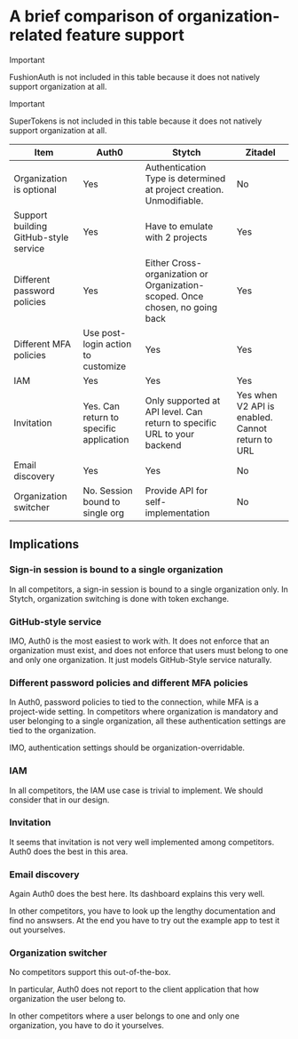 # A brief comparison of organization-related feature support

> [!IMPORTANT]
> FushionAuth is not included in this table because it does not natively support organization at all.

> [!IMPORTANT]
> SuperTokens is not included in this table because it does not natively support organization at all.

| Item                                  | Auth0                                   | Stytch                                                                       | Zitadel                                          |
| ---                                   | ---                                     | ---                                                                          | ---                                              |
| Organization is optional              | Yes                                     | Authentication Type is determined at project creation. Unmodifiable.         | No                                               |
| Support building GitHub-style service | Yes                                     | Have to emulate with 2 projects                                              | Yes                                              |
| Different password policies           | Yes                                     | Either Cross-organization or Organization-scoped. Once chosen, no going back | Yes                                              |
| Different MFA policies                | Use post-login action to customize      | Yes                                                                          | Yes                                              |
| IAM                                   | Yes                                     | Yes                                                                          | Yes                                              |
| Invitation                            | Yes. Can return to specific application | Only supported at API level. Can return to specific URL to your backend      | Yes when V2 API is enabled. Cannot return to URL |
| Email discovery                       | Yes                                     | Yes                                                                          | No                                               |
| Organization switcher                 | No. Session bound to single org         | Provide API for self-implementation                                          | No                                               |

## Implications

### Sign-in session is bound to a single organization

In all competitors, a sign-in session is bound to a single organization only.
In Stytch, organization switching is done with token exchange.

### GitHub-style service

IMO, Auth0 is the most easiest to work with.
It does not enforce that an organization must exist, and does not enforce that users must belong to one and only one organization.
It just models GitHub-Style service naturally.

### Different password policies and different MFA policies

In Auth0, password policies to tied to the connection, while MFA is a project-wide setting.
In competitors where organization is mandatory and user belonging to a single organization, all these authentication settings are tied to the organization.

IMO, authentication settings should be organization-overridable.

### IAM

In all competitors, the IAM use case is trivial to implement.
We should consider that in our design.

### Invitation

It seems that invitation is not very well implemented among competitors.
Auth0 does the best in this area.

### Email discovery

Again Auth0 does the best here.
Its dashboard explains this very well.

In other competitors, you have to look up the lengthy documentation and find no answsers.
At the end you have to try out the example app to test it out yourselves.

### Organization switcher

No competitors support this out-of-the-box.

In particular, Auth0 does not report to the client application that how organization the user belong to.

In other competitors where a user belongs to one and only one organization, you have to do it yourselves.

